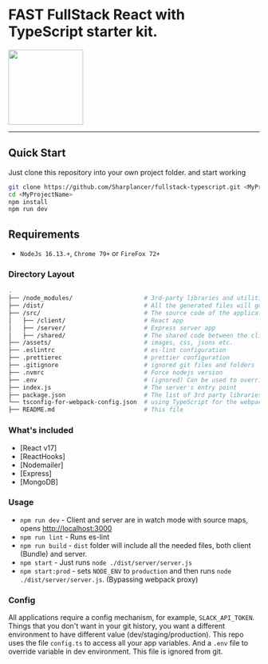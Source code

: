 # FAST FullStack React with TypeScript starter kit.

<img src="https://github.com/Sharplancer/fullstack-typescript/raw/master/assets/images/logo.png" width="150">

---

## Quick Start

Just clone this repository into your own project folder. and start working

```bash
git clone https://github.com/Sharplancer/fullstack-typescript.git <MyProjectName>
cd <MyProjectName>
npm install
npm run dev
```
## Requirements

- `NodeJs 16.13.+`, `Chrome 79+` or `FireFox 72+`

### Directory Layout

```bash
.
├── /node_modules/                    # 3rd-party libraries and utilities
├── /dist/                            # All the generated files will go here, and will run from this folder
├── /src/                             # The source code of the application
│   ├── /client/                      # React app
│   ├── /server/                      # Express server app
│   ├── /shared/                      # The shared code between the client and the server
├── /assets/                          # images, css, jsons etc.
├── .eslintrc                         # es-lint configuration
├── .prettierec                       # prettier configuration
├── .gitignore                        # ignored git files and folders
├── .nvmrc                            # Force nodejs version
├── .env                              # (ignored) Can be used to override environment variables
├── index.js                          # The server's entry point
├── package.json                      # The list of 3rd party libraries and utilities
└── tsconfig-for-webpack-config.json  # using TypeScript for the webpack config file
├── README.md                         # This file
```

### What's included

- [React v17]
- [ReactHooks]
- [Nodemailer]
- [Express]
- [MongoDB]


### Usage

- `npm run dev` - Client and server are in watch mode with source maps, opens [http://localhost:3000](http://localhost:3000)
- `npm run lint` - Runs es-lint
- `npm run build` - `dist` folder will include all the needed files, both client (Bundle) and server.
- `npm start` - Just runs `node ./dist/server/server.js`
- `npm start:prod` - sets `NODE_ENV` to `production` and then runs `node ./dist/server/server.js`. (Bypassing webpack proxy)

### Config

All applications require a config mechanism, for example, `SLACK_API_TOKEN`. Things that you don't want in your git history, you want a different environment to have different value (dev/staging/production). This repo uses the file `config.ts` to access all your app variables. And a `.env` file to override variable in dev environment. This file is ignored from git.

